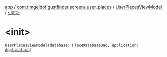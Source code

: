 [app](../../index.md) / [com.timgeldof.gustfinder.screens.user_places](../index.md) / [UserPlacesViewModel](index.md) / [&lt;init&gt;](./-init-.md)

# &lt;init&gt;

`UserPlacesViewModel(database: `[`PlaceDatabaseDao`](../../com.timgeldof.gustfinder.database/-place-database-dao/index.md)`, application: `[`Application`](https://developer.android.com/reference/android/app/Application.html)`)`